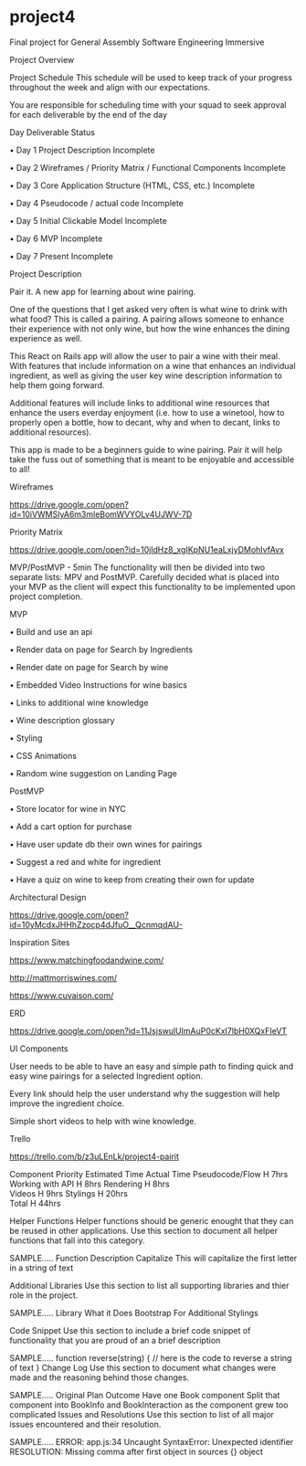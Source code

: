 # project4
Final project for General Assembly Software Engineering Immersive


Project Overview

Project Schedule
This schedule will be used to keep track of your progress throughout the week and align with our expectations.

You are responsible for scheduling time with your squad to seek approval for each deliverable by the end of the day

Day	Deliverable	Status

• Day 1	Project Description	Incomplete

• Day 2	Wireframes / Priority Matrix / Functional Components	Incomplete

• Day 3	Core Application Structure (HTML, CSS, etc.)	Incomplete

• Day 4	Pseudocode / actual code	Incomplete

• Day 5	Initial Clickable Model	Incomplete

• Day 6	MVP	Incomplete

• Day 7	Present	Incomplete

Project Description

Pair it. A new app for learning about wine pairing.

One of the questions that I get asked very often is what wine to drink with what food? This is called a pairing. A pairing allows someone to enhance their experience with not only wine, but how the wine enhances the dining experience as well.

This React on Rails app will allow the user to pair a wine with their meal. With features that include information on a wine that enhances an individual ingredient, as well as giving the user key wine description information to help them going forward.

Additional features will include links to additional wine resources that enhance the users everday enjoyment (i.e. how to use a winetool, how to properly open a bottle, how to decant, why and when to decant, links to additional resources).

This app is made to be a beginners guide to wine pairing.
Pair it will help take the fuss out of something that is meant to be enjoyable and accessible to all!

Wireframes

https://drive.google.com/open?id=10iVWMSIyA6m3mleBomWVYOLv4UJWV-7D

Priority Matrix

https://drive.google.com/open?id=10jldHz8_xgIKpNU1eaLxjyDMohIvfAvx

MVP/PostMVP - 5min
The functionality will then be divided into two separate lists: MPV and PostMVP. Carefully decided what is placed into your MVP as the client will expect this functionality to be implemented upon project completion.


MVP

• Build and use an api

• Render data on page for Search by Ingredients

• Render date on page for Search by wine

• Embedded Video Instructions for wine basics

• Links to additional wine knowledge

• Wine description glossary

• Styling

• CSS Animations

• Random wine suggestion on Landing Page


PostMVP

• Store locator for wine in NYC

• Add a cart option for purchase

• Have user update db their own wines for pairings

• Suggest a red and white for ingredient

• Have a quiz on wine to keep from creating their own for update


Architectural Design

https://drive.google.com/open?id=10yMcdxJHHhZzocp4dJfuO__QcnmqdAU-


Inspiration Sites

https://www.matchingfoodandwine.com/

http://mattmorriswines.com/

https://www.cuvaison.com/

ERD

https://drive.google.com/open?id=11JsjswulUImAuP0cKxI7lbH0XQxFIeVT

UI Components

User needs to be able to have an easy and simple path to finding quick and easy wine pairings for a selected Ingredient option. 

Every link should help the user understand why the suggestion will help improve the ingredient choice. 

Simple short videos to help with wine knowledge.

Trello

https://trello.com/b/z3uLEnLk/project4-pairit

Component	Priority	Estimated Time	Actual Time
Pseudocode/Flow  H   7hrs
Working with API	H	8hrs
Rendering  H	8hrs	
Videos    H    9hrs
Stylings    H   20hrs	
Total	H	44hrs	


Helper Functions
Helper functions should be generic enought that they can be reused in other applications. Use this section to document all helper functions that fall into this category.

SAMPLE.....
Function	Description
Capitalize	This will capitalize the first letter in a string of text

Additional Libraries
Use this section to list all supporting libraries and thier role in the project.

SAMPLE.....
Library	What it Does
Bootstrap For Additional Stylings


Code Snippet
Use this section to include a brief code snippet of functionality that you are proud of an a brief description

SAMPLE.....
function reverse(string) {
	// here is the code to reverse a string of text
}
Change Log
Use this section to document what changes were made and the reasoning behind those changes.

SAMPLE.....
Original Plan	Outcome
Have one Book component	Split that component into BookInfo and BookInteraction as the component grew too complicated
Issues and Resolutions
Use this section to list of all major issues encountered and their resolution.

SAMPLE.....
ERROR: app.js:34 Uncaught SyntaxError: Unexpected identifier
RESOLUTION: Missing comma after first object in sources {} object
